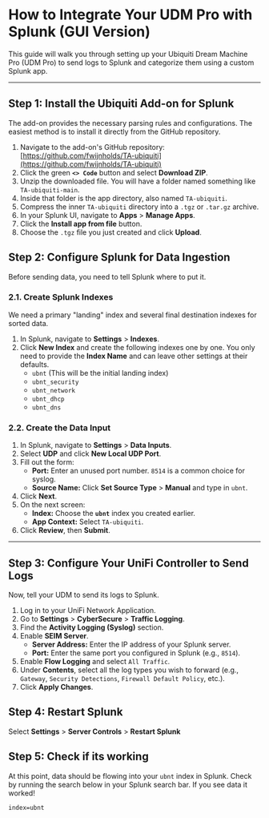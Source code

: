 # How to Integrate Your UDM Pro with Splunk (GUI Version)

This guide will walk you through setting up your Ubiquiti Dream Machine Pro (UDM Pro) to send logs to Splunk and categorize them using a custom Splunk app.

---

## Step 1: Install the Ubiquiti Add-on for Splunk

The add-on provides the necessary parsing rules and configurations. The easiest method is to install it directly from the GitHub repository.

1.  Navigate to the add-on's GitHub repository: [https://github.com/fwijnholds/TA-ubiquiti](https://github.com/fwijnholds/TA-ubiquiti)
2.  Click the green **`<> Code`** button and select **Download ZIP**.
3.  Unzip the downloaded file. You will have a folder named something like `TA-ubiquiti-main`.
4.  Inside that folder is the app directory, also named `TA-ubiquiti`.
5.  Compress the inner `TA-ubiquiti` directory into a `.tgz` or `.tar.gz` archive.
6.  In your Splunk UI, navigate to **Apps** > **Manage Apps**.
7.  Click the **Install app from file** button.
8.  Choose the `.tgz` file you just created and click **Upload**.

## Step 2: Configure Splunk for Data Ingestion

Before sending data, you need to tell Splunk where to put it.

### 2.1. Create Splunk Indexes

We need a primary "landing" index and several final destination indexes for sorted data.

1.  In Splunk, navigate to **Settings** > **Indexes**.
2.  Click **New Index** and create the following indexes one by one. You only need to provide the **Index Name** and can leave other settings at their defaults.
    * `ubnt` (This will be the initial landing index)
    * `ubnt_security`
    * `ubnt_network`
    * `ubnt_dhcp`
    * `ubnt_dns`

### 2.2. Create the Data Input

1.  In Splunk, navigate to **Settings** > **Data Inputs**.
2.  Select **UDP** and click **New Local UDP Port**.
3.  Fill out the form:
    * **Port:** Enter an unused port number. `8514` is a common choice for syslog.
    * **Source Name:** Click **Set Source Type** > **Manual** and type in `ubnt`.
4.  Click **Next**.
5.  On the next screen:
    * **Index:** Choose the **`ubnt`** index you created earlier.
    * **App Context:** Select `TA-ubiquiti`.
6.  Click **Review**, then **Submit**.

---

## Step 3: Configure Your UniFi Controller to Send Logs

Now, tell your UDM to send its logs to Splunk.

1.  Log in to your UniFi Network Application.
2.  Go to **Settings** > **CyberSecure** > **Traffic Logging**.
3.  Find the **Activity Logging (Syslog)** section.
4.  Enable **SEIM Server**.
    * **Server Address:** Enter the IP address of your Splunk server.
    * **Port:** Enter the same port you configured in Splunk (e.g., `8514`).
5.  Enable **Flow Logging** and select `All Traffic`.
6.  Under **Contents**, select all the log types you wish to forward (e.g., `Gateway`, `Security Detections`, `Firewall Default Policy`, etc.).
7.  Click **Apply Changes**.

## Step 4: Restart Splunk

Select **Settings** >  **Server Controls** > **Restart Splunk**

## Step 5: Check if its working

At this point, data should be flowing into your `ubnt` index in Splunk. Check by running the search below in your Splunk search bar. If you see data it worked!

```
index=ubnt
```

